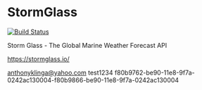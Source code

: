 # StormGlass

[![Build Status](https://travis-ci.org/AJK55/StormGlass.svg?branch=master)](https://travis-ci.org/AJK55/StormGlass)

Storm Glass - The Global Marine Weather Forecast API

https://stormglass.io/

anthonyklinga@yahoo.com
test1234
f80b9762-be90-11e8-9f7a-0242ac130004-f80b9866-be90-11e8-9f7a-0242ac130004
